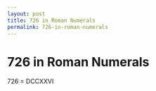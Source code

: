 ```yaml
---
layout: post
title: 726 in Roman Numerals
permalink: 726-in-roman-numerals
---
```


# 726 in Roman Numerals

726 = DCCXXVI
